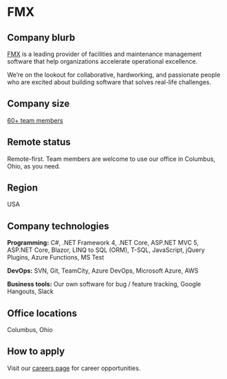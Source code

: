 # FMX

## Company blurb

[FMX][1] is a leading provider of facilities and maintenance management software
that help organizations accelerate operational excellence.

We’re on the lookout for collaborative, hardworking, and passionate people who
are excited about building software that solves real-life challenges.

## Company size

[60+ team members][2]

## Remote status

Remote-first. Team members are welcome to use our office in Columbus, Ohio, as
you need.

## Region

USA

## Company technologies

**Programming:** C#, .NET Framework 4, .NET Core, ASP.NET MVC 5, ASP.NET Core,
Blazor, LINQ to SQL (ORM), T-SQL, JavaScript, jQuery Plugins, Azure Functions,
MS Test

**DevOps:** SVN, Git, TeamCity, Azure DevOps, Microsoft Azure, AWS

**Business tools:** Our own software for bug / feature tracking, Google
Hangouts, Slack

## Office locations

Columbus, Ohio

## How to apply

Visit our [careers page][3] for career opportunities.

[1]: https://www.gofmx.com/
[2]: https://www.gofmx.com/about/team/
[3]: https://www.gofmx.com/careers/
